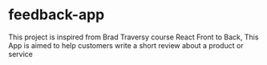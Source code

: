 # feedback-app
This project is inspired from Brad Traversy course React Front to Back, This App is aimed to help customers write a short review about a product or service
